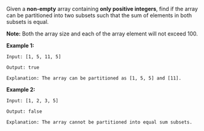 Given a **non-empty** array containing **only positive integers**, find if the array can be partitioned into two subsets such that the sum of elements in both subsets is equal.

**Note:**
Both the array size and each of the array element will not exceed 100.

**Example 1:**

```
Input: [1, 5, 11, 5]

Output: true

Explanation: The array can be partitioned as [1, 5, 5] and [11].
```

**Example 2:**

```
Input: [1, 2, 3, 5]

Output: false

Explanation: The array cannot be partitioned into equal sum subsets.
```
